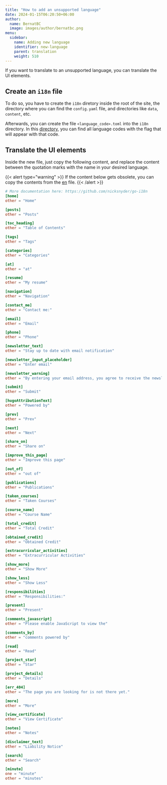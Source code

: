 ```yaml
---
title: "How to add an unsupported language"
date: 2024-01-15T06:20:50+06:00
author:
  name: BernatBC
  image: images/author/bernatbc.png
menu:
  sidebar:
    name: Adding new language
    identifier: new-language
    parent: translation
    weight: 510
---
```


If you want to translate to an unsupported language, you can translate the UI elements.

## Create an `i18n` file

To do so, you have to create the `i18n` diretory inside the root of the site, the directory where you can find the `config.yaml` file, and directories like `data`, `content`, etc.

Afterwards, you can create the file `<language_code>.toml` into the `i18n` directory. In this [directory](https://github.com/hugo-toha/hugo-toha.github.io/tree/gh-pages/flags/1x1), you can find all language codes with the flag that will appear with that code.

## Translate the UI elements

Inside the new file, just copy the following content, and replace the content between the quotation marks with the name in your desired language.

{{< alert type="warning" >}}
If the content below gets obsolete, you can copy the contents from the [en](https://github.com/hugo-toha/toha/blob/main/i18n/en.toml) file.
{{< /alert >}}

```toml
# More documentation here: https://github.com/nicksnyder/go-i18n
[home]
other = "Home"

[posts]
other = "Posts"

[toc_heading]
other = "Table of Contents"

[tags]
other = "Tags"

[categories]
other = "Categories"

[at]
other = "at"

[resume]
other = "My resume"

[navigation]
other = "Navigation"

[contact_me]
other = "Contact me:"

[email]
other = "Email"

[phone]
other = "Phone"

[newsletter_text]
other = "Stay up to date with email notification"

[newsletter_input_placeholder]
other = "Enter email"

[newsletter_warning]
other = "By entering your email address, you agree to receive the newsletter of this website."

[submit]
other = "Submit"

[hugoAttributionText]
other = "Powered by"

[prev]
other = "Prev"

[next]
other = "Next"

[share_on]
other = "Share on"

[improve_this_page]
other = "Improve this page"

[out_of]
other = "out of"

[publications]
other = "Publications"

[taken_courses]
other = "Taken Courses"

[course_name]
other = "Course Name"

[total_credit]
other = "Total Credit"

[obtained_credit]
other = "Obtained Credit"

[extracurricular_activities]
other = "Extracurricular Activities"

[show_more]
other = "Show More"

[show_less]
other = "Show Less"

[responsibilities]
other = "Responsibilities:"

[present]
other = "Present"

[comments_javascript]
other = "Please enable JavaScript to view the"

[comments_by]
other = "comments powered by"

[read]
other = "Read"

[project_star]
other = "Star"

[project_details]
other = "Details"

[err_404]
other = "The page you are looking for is not there yet."

[more]
other = "More"

[view_certificate]
other = "View Certificate"

[notes]
other = "Notes"

[disclaimer_text]
other = "Liability Notice"

[search]
other = "Search"

[minute]
one = "minute"
other = "minutes"
```
